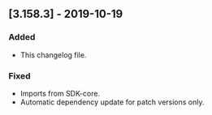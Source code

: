 ## [3.158.3] - 2019-10-19
### Added
- This changelog file.
### Fixed
- Imports from SDK-core.
- Automatic dependency update for patch versions only. 


